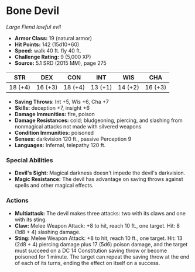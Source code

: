 # Bone Devil

*Large* *Fiend* *lawful evil*

- **Armor Class:** 19 (natural armor)
- **Hit Points:** 142 (15d10+60)
- **Speed:** walk 40 ft. fly 40 ft.
- **Challenge Rating:** 9 (5,000 XP)
- **Source:** 5.1 SRD (2015 MM), page 275

| STR | DEX | CON | INT | WIS | CHA |
| --- | --- | --- | --- | --- | --- |
| 18 (+4) | 16 (+3) | 18 (+4) | 13 (+1) | 14 (+2) | 16 (+3) |

- **Saving Throws**: Int +5, Wis +6, Cha +7
- **Skills:** deception +7, insight +6
- **Damage Immunities:** fire, poison
- **Damage Resistances:** cold; bludgeoning, piercing, and slashing from nonmagical attacks not made with silvered weapons
- **Condition Immunities:** poisoned
- **Senses:** darkvision 120 ft., passive Perception 9
- **Languages:** Infernal, telepathy 120 ft.

### Special Abilities

- **Devil's Sight:** Magical darkness doesn't impede the devil's darkvision.
- **Magic Resistance:** The devil has advantage on saving throws against spells and other magical effects.

### Actions

- **Multiattack:** The devil makes three attacks: two with its claws and one with its sting.
- **Claw:** Melee Weapon Attack: +8 to hit, reach 10 ft., one target. Hit: 8 (1d8 + 4) slashing damage.
- **Sting:** Melee Weapon Attack: +8 to hit, reach 10 ft., one target. Hit: 13 (2d8 + 4) piercing damage plus 17 (5d6) poison damage, and the target must succeed on a DC 14 Constitution saving throw or become poisoned for 1 minute. The target can repeat the saving throw at the end of each of its turns, ending the effect on itself on a success.



